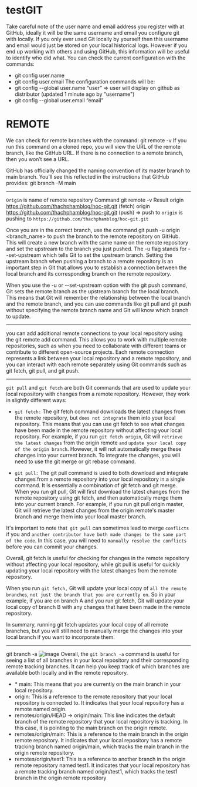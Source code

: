 # testGIT

Take careful note of the user name and email address you register with at GitHub, ideally it will be the same username and email you configure git with locally.
If you only ever used Git locally by yourself then this username and email would just be stored on your local historical logs.
However if you end up working with others and using GitHub, this information will be useful to identify who did what.
You can check the current configuration with the commands:

- git config user.name
- git config user.email
  The configuration commands will be:
- git config --global user.name “user” => user will display on github as distributor (updated 1 minute ago by "username")
- git config --global user.email “email”

# REMOTE

We can check for remote branches with the command:
git remote -v
If you run this command on a cloned repo, you will view the URL of the remote branch, like the GitHub URL.
If there is no connection to a remote branch, then you won’t see a URL.

GitHub has officially changed the naming convention of its master branch to main branch.
You’ll see this reflected in the instructions that GitHub provides:
git branch -M main

---

`Origin` is name of remote repository
Command
git remote -v
Result
origin https://github.com/thachphamblog/hoc-git.git (fetch)
origin https://github.com/thachphamblog/hoc-git.git (push)
=> push to `origin` is pushing to `https://github.com/thachphamblog/hoc-git.git`

Once you are in the correct branch, use the command git push -u origin <branch_name> to push the branch to the remote repository on GitHub. This will create a new branch with the same name on the remote repository and set the upstream to the branch you just pushed. The -u flag stands for --set-upstream which tells Git to set the upstream branch.
Setting the upstream branch when pushing a branch to a remote repository is an important step in Git that allows you to establish a connection between the local branch and its corresponding branch on the remote repository.

When you use the -u or --set-upstream option with the git push command, Git sets the remote branch as the upstream branch for the local branch. This means that Git will remember the relationship between the local branch and the remote branch, and you can use commands like git pull and git push without specifying the remote branch name and Git will know which branch to update.

---

you can add additional remote connections to your local repository using the git remote add command. This allows you to work with multiple remote repositories, such as when you need to collaborate with different teams or contribute to different open-source projects. Each remote connection represents a link between your local repository and a remote repository, and you can interact with each remote separately using Git commands such as git fetch, git pull, and git push.

---

`git pull` and `git fetch` are both Git commands that are used to update your local repository with changes from a remote repository. However, they work in slightly different ways:

- `git fetch:` The git fetch command downloads the latest changes from the remote repository, but `does not integrate` them into your local repository. This means that you can use git fetch to see what changes have been made in the remote repository without affecting your local repository.
  For example, if you run `git fetch origin`, Git will `retrieve the latest changes` from the origin remote `and` `update your local copy of the origin branch`. However, it will not automatically merge these changes into your current branch. To integrate the changes, you will need to use the git merge or git rebase command.

- `git pull:` The git pull command is used to both download and integrate changes from a remote repository into your local repository in a single command. It is essentially a combination of git fetch and git merge. When you run git pull, Git will first download the latest changes from the remote repository using git fetch, and then automatically merge them into your current branch.
  For example, if you run git pull origin master, Git will retrieve the latest changes from the origin remote's master branch and merge them into your local master branch.

It's important to note that` git pull` can sometimes lead to merge `conflicts` if you and `another contributor have both made changes to the same part of the code`. In this case, you will need to `manually resolve the conflicts` before you can commit your changes.

Overall, git fetch is useful for checking for changes in the remote repository without affecting your local repository, while git pull is useful for quickly updating your local repository with the latest changes from the remote repository.

When you run `git fetch,` Git will update your local copy of `all the remote branches`, `not just the branch that you are currently on`. So in your example, if you are on branch A and you run git fetch, Git will update your local copy of branch B with any changes that have been made in the remote repository.

In summary, running git fetch updates your local copy of all remote branches, but you will still need to manually merge the changes into your local branch if you want to incorporate them.

---

git branch -a
![image](https://user-images.githubusercontent.com/85342922/226678085-eca08597-0385-463d-954b-5166bd2a724b.png)
Overall, the `git branch -a` command is useful for seeing a list of all branches in your local repository and their corresponding remote tracking branches. It can help you keep track of which branches are available both locally and in the remote repository.

- \* main: This means that you are currently on the main branch in your local repository.
- origin: This is a reference to the remote repository that your local repository is connected to. It indicates that your local repository has a remote named origin.
- remotes/origin/HEAD -> origin/main: This line indicates the default branch of the remote repository that your local repository is tracking. In this case, it is pointing to the main branch on the origin remote.
- remotes/origin/main: This is a reference to the main branch in the origin remote repository. It indicates that your local repository has a remote tracking branch named origin/main, which tracks the main branch in the origin remote repository.
- remotes/origin/test1: This is a reference to another branch in the origin remote repository named test1. It indicates that your local repository has a remote tracking branch named origin/test1, which tracks the test1 branch in the origin remote repository
